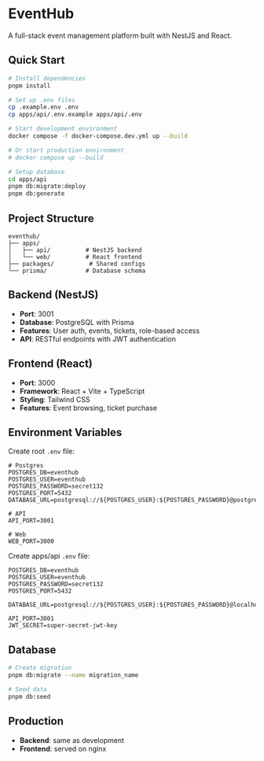 # EventHub

A full-stack event management platform built with NestJS and React.

## Quick Start

```bash
# Install dependencies
pnpm install

# Set up .env files
cp .example.env .env
cp apps/api/.env.example apps/api/.env

# Start development environment
docker compose -f docker-compose.dev.yml up --build

# Or start production environment
# docker compose up --build

# Setup database
cd apps/api
pnpm db:migrate:deploy
pnpm db:generate
```

## Project Structure

```
eventhub/
├── apps/
│   ├── api/          # NestJS backend
│   └── web/          # React frontend
├── packages/          # Shared configs
└── prisma/           # Database schema
```

## Backend (NestJS)

- **Port**: 3001
- **Database**: PostgreSQL with Prisma
- **Features**: User auth, events, tickets, role-based access
- **API**: RESTful endpoints with JWT authentication

## Frontend (React)

- **Port**: 3000
- **Framework**: React + Vite + TypeScript
- **Styling**: Tailwind CSS
- **Features**: Event browsing, ticket purchase

## Environment Variables

Create root `.env` file:

```env
# Postgres
POSTGRES_DB=eventhub
POSTGRES_USER=eventhub
POSTGRES_PASSWORD=secret132
POSTGRES_PORT=5432
DATABASE_URL=postgresql://${POSTGRES_USER}:${POSTGRES_PASSWORD}@postgres:${POSTGRES_PORT}/${POSTGRES_DB}

# API
API_PORT=3001

# Web
WEB_PORT=3000
```

Create apps/api `.env` file:

```env
POSTGRES_DB=eventhub
POSTGRES_USER=eventhub
POSTGRES_PASSWORD=secret132
POSTGRES_PORT=5432

DATABASE_URL=postgresql://${POSTGRES_USER}:${POSTGRES_PASSWORD}@localhost:${POSTGRES_PORT}/${POSTGRES_DB}

API_PORT=3001
JWT_SECRET=super-secret-jwt-key
```

## Database

```bash
# Create migration
pnpm db:migrate --name migration_name

# Seed data
pnpm db:seed
```

## Production

- **Backend**: same as development
- **Frontend**: served on nginx
